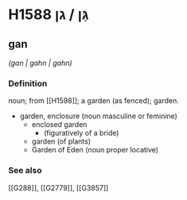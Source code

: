 # H1588 גַּן / גן

## gan

_(gan | ɡahn | ɡahn)_

### Definition

noun; from [[H1598]]; a garden (as fenced); garden.

- garden, enclosure (noun masculine or feminine)
    - enclosed garden
        - (figuratively of a bride)
    - garden (of plants)
    - Garden of Eden (noun proper locative)
### See also

[[G288]], [[G2779]], [[G3857]]

